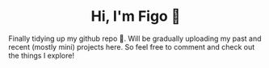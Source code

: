 <h1 align="center">Hi, I'm Figo 👋</h1>
Finally tidying up my github repo 😬. Will be gradually uploading my past and recent (mostly mini) projects here. So feel free to comment and check out the things I explore!
